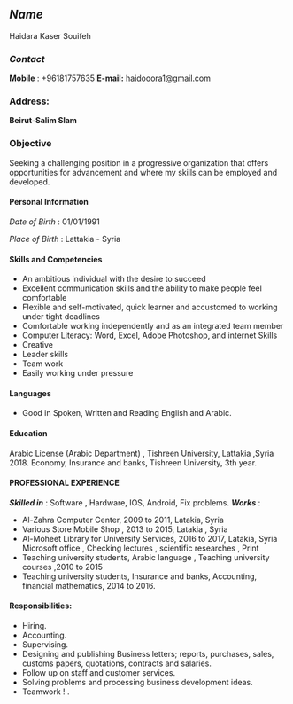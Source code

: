 

## _Name_ 
Haidara Kaser Souifeh
 ### _Contact_
**Mobile** : +96181757635 
**E-mail:**  haidooora1@gmail.com

###  Address:
**Beirut-Salim Slam**

### Objective

Seeking a challenging position in a progressive organization that offers opportunities for advancement and where my skills can be employed and developed.

#### Personal Information

_Date of Birth_ : 01/01/1991

_Place of Birth_ : Lattakia - Syria


#### Skills and Competencies

-   An ambitious individual with the desire to succeed
-   Excellent communication skills and the ability to make people feel comfortable
-   Flexible and self-motivated, quick learner and accustomed to working under tight deadlines
-   Comfortable working independently and as an integrated team member
-   Computer Literacy: Word, Excel, Adobe Photoshop, and internet Skills
-   Creative
-   Leader skills
-   Team work
-   Easily working under pressure

#### Languages

-   Good in Spoken, Written and Reading English and Arabic.

#### Education
Arabic License (Arabic Department) , Tishreen University, Lattakia ,Syria 2018.
Economy, Insurance and banks, Tishreen University, 3th year.



#### PROFESSIONAL EXPERIENCE

**_Skilled in_** : Software , Hardware, IOS, Android, Fix problems.
**_Works_** :
- Al-Zahra Computer Center, 2009 to 2011, Latakia, Syria
- Various Store Mobile Shop , 2013 to 2015, Latakia , Syria
- Al-Moheet Library for University Services, 2016 to 2017, Latakia, Syria 
Microsoft office , Checking lectures , scientific researches , Print
- Teaching university students, Arabic language , Teaching university courses ,2010 to 2015
- Teaching university students, Insurance and banks, Accounting, financial mathematics, 2014
to 2016.

#### Responsibilities:
- Hiring.
- Accounting.
- Supervising.
- Designing and publishing Business letters; reports, purchases, sales, customs papers, quotations, contracts and salaries.
- Follow up on staff and customer services.
- Solving problems and processing business development ideas.
- Teamwork ! .

